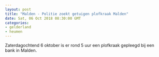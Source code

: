 ```yaml
---
layout: post
title: "Malden - Politie zoekt getuigen plofkraak Malden"
date: Sat, 06 Oct 2018 08:30:00 GMT
categories: 
- gelderland 
- heumen 
---
```


Zaterdagochtend 6 oktober is er rond 5 uur een plofkraak gepleegd bij een bank in Malden.
